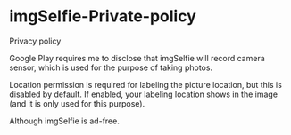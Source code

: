 # imgSelfie-Private-policy

Privacy policy

Google Play requires me to disclose that imgSelfie will record camera sensor, which is 
used for the purpose of taking photos.

Location permission is required for labeling the picture location, but this is disabled by default. 
If enabled, your labeling location shows in the image  (and it is only used for this purpose).

Although imgSelfie is ad-free.
